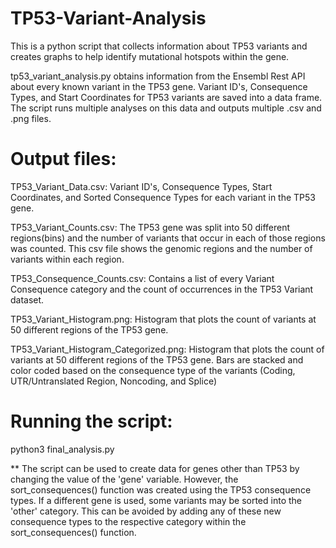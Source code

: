 # TP53-Variant-Analysis
This is a python script that collects information about TP53 variants and creates graphs to help identify mutational hotspots within the gene.

tp53_variant_analysis.py obtains information from the Ensembl Rest API about every known variant in the TP53 gene. Variant ID's, Consequence Types, and Start Coordinates for TP53 variants are saved into a data frame. The script runs multiple analyses on this data and outputs multiple .csv and .png files.


# Output files: 
TP53_Variant_Data.csv: Variant ID's, Consequence Types, Start Coordinates, and Sorted Consequence Types for each variant in the TP53 gene.

TP53_Variant_Counts.csv: The TP53 gene was split into 50 different regions(bins) and the number of variants that occur in each of those regions was counted. This csv file shows the genomic regions and the number of variants within each region.

TP53_Consequence_Counts.csv: Contains a list of every Variant Consequence category and the count of occurrences in the TP53 Variant dataset.

TP53_Variant_Histogram.png: Histogram that plots the count of variants at 50 different regions of the TP53 gene.

TP53_Variant_Histogram_Categorized.png: Histogram that plots the count of variants at 50 different regions of the TP53 gene. Bars are stacked and color coded based on the consequence type of the variants (Coding, UTR/Untranslated Region, Noncoding, and Splice)

# Running the script:
python3 final_analysis.py

** The script can be used to create data for genes other than TP53 by changing the value of the 'gene' variable. However, the sort_consequences() function was created using the TP53 consequence types. If a different gene is used, some variants may be sorted into the 'other' category. This can be avoided by adding any of these new consequence types to the respective category within the sort_consequences() function.
